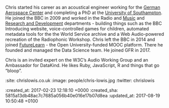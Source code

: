 Chris started his career as an acoustical engineer working for the [German Aerospace Center][dlr] and completing a PhD at the [University of Southampton][isvr]. He joined the BBC in 2009 and worked in the Radio and [Music][bbc-music] and [Research and Development][bbc-rd] departments - building things such as the BBC Introducing website, voice-controlled games for children, automated metadata tools for the the World Service archive and a Web Audio-powered recreation of the Radiophonic Workshop. Chris left the BBC in 2014 and joined [FutureLearn][futurelearn] - the Open University-funded MOOC platform. There he founded and managed the Data Science team. He joined GFR in 2017.

Chris is an invited expert on the W3C’s Audio Working Group and an Ambassador for DataKind. He likes Ruby, JavaScript, R and things that go “bloop”.

[dlr]: http://www.dlr.de
[isvr]: http://www.southampton.ac.uk/engineering/research/centres/isvr.page
[bbc-music]: http://www.bbc.co.uk/music
[bbc-rd]: http://www.bbc.co.uk/rd
[futurelearn]: https://futurelearn.com

:site: chrislowis.co.uk
:image: people/chris-lowis.jpg
:twitter: chrislowis

:created_at: 2017-02-23 12:18:10 +0000
:created_sha: 5815a13db48ac7c7685a056b40e016e17b07d8ea
:updated_at: 2017-08-19 10:50:48 +0100
